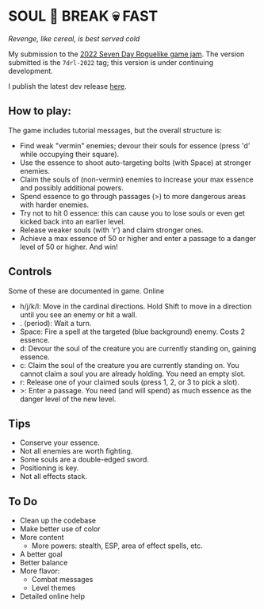 # SOUL 👻 BREAK 💀 FAST

_Revenge, like cereal, is best served cold_

My submission to the [2022 Seven Day Roguelike game jam](https://itch.io/jam/7drl-challenge-2022). The version submitted is the `7drl-2022` tag; this version is under continuing development.

I publish the latest dev release [here](https://mboeh.github.io/7drl-2022/).

## How to play:

The game includes tutorial messages, but the overall structure is:

- Find weak "vermin" enemies; devour their souls for essence (press 'd' while occupying their square).
- Use the essence to shoot auto-targeting bolts (with Space) at stronger enemies.
- Claim the souls of (non-vermin) enemies to increase your max essence and possibly additional powers.
- Spend essence to go through passages (>) to more dangerous areas with harder enemies.
- Try not to hit 0 essence: this can cause you to lose souls or even get kicked back into an earlier level.
- Release weaker souls (with 'r') and claim stronger ones.
- Achieve a max essence of 50 or higher and enter a passage to a danger level of 50 or higher. And win!

## Controls

Some of these are documented in game. Online

- h/j/k/l: Move in the cardinal directions. Hold Shift to move in a direction until you see an enemy or hit a wall.
- . (period): Wait a turn.
- Space: Fire a spell at the targeted (blue background) enemy. Costs 2 essence.
- d: Devour the soul of the creature you are currently standing on, gaining essence.
- c: Claim the soul of the creature you are currently standing on. You cannot claim a soul you are already holding. You need an empty slot.
- r: Release one of your claimed souls (press 1, 2, or 3 to pick a slot).
- \>: Enter a passage. You need (and will spend) as much essence as the danger level of the new level.

## Tips

- Conserve your essence.
- Not all enemies are worth fighting.
- Some souls are a double-edged sword.
- Positioning is key.
- Not all effects stack.

## To Do

- Clean up the codebase
- Make better use of color
- More content
  - More powers: stealth, ESP, area of effect spells, etc.
- A better goal
- Better balance
- More flavor:
  - Combat messages
  - Level themes
- Detailed online help
